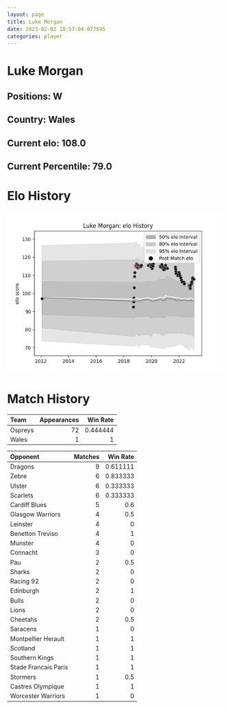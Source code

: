 ```yaml
---  
layout: page  
title: Luke Morgan  
date: 2023-02-02 18:57:04.077595  
categories: player  
---
```

# Luke Morgan

## Positions: W

## Country: Wales

## Current elo: 108.0

## Current Percentile: 79.0

# Elo History


![elo history](history_LukeMorgan.png)
# Match History


| Team    |   Appearances |   Win Rate |
|:--------|--------------:|-----------:|
| Ospreys |            72 |   0.444444 |
| Wales   |             1 |   1        |

| Opponent             |   Matches |   Win Rate |
|:---------------------|----------:|-----------:|
| Dragons              |         9 |   0.611111 |
| Zebre                |         6 |   0.833333 |
| Ulster               |         6 |   0.333333 |
| Scarlets             |         6 |   0.333333 |
| Cardiff Blues        |         5 |   0.6      |
| Glasgow Warriors     |         4 |   0.5      |
| Leinster             |         4 |   0        |
| Benetton Treviso     |         4 |   1        |
| Munster              |         4 |   0        |
| Connacht             |         3 |   0        |
| Pau                  |         2 |   0.5      |
| Sharks               |         2 |   0        |
| Racing 92            |         2 |   0        |
| Edinburgh            |         2 |   1        |
| Bulls                |         2 |   0        |
| Lions                |         2 |   0        |
| Cheetahs             |         2 |   0.5      |
| Saracens             |         1 |   0        |
| Montpellier Herault  |         1 |   1        |
| Scotland             |         1 |   1        |
| Southern Kings       |         1 |   1        |
| Stade Francais Paris |         1 |   1        |
| Stormers             |         1 |   0.5      |
| Castres Olympique    |         1 |   1        |
| Worcester Warriors   |         1 |   0        |